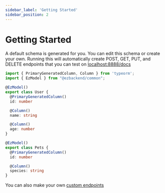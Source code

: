 ```yaml
---
sidebar_label: 'Getting Started'
sidebar_position: 2
---
```


# Getting Started

A default schema is generated for you. You can edit this schema or create your own. 
Running this will automatically create POST, GET, PUT, and DELETE endpoints that you can test on [localhost:8888/docs](http://localhost:8888/docs/static/index.html)

```ts title=".ezb/index.ts"
import { PrimaryGeneratedColumn, Column } from 'typeorm';
import { EzModel } from "@ezbackend/common";

@EzModel()
export class User {
  @PrimaryGeneratedColumn()
  id: number

  @Column()
  name: string

  @Column()
  age: number
}

@EzModel()
export class Pets {
  @PrimaryGeneratedColumn()
  id: number

  @Column()
  species: string
}
```

You can also make your own [custom endpoints](tutorial-basics/create-a-route)


